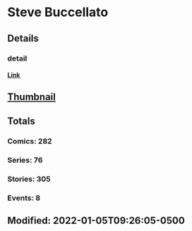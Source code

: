# Steve  Buccellato 
## Details
### detail
#### [Link](http://marvel.com/comics/creators/1909/steve_buccellato?utm_campaign=apiRef&utm_source=225578a89fc76f3d20fbffda5d17a88d)
## [Thumbnail](http://i.annihil.us/u/prod/marvel/i/mg/b/90/4bc4705a0de2c.jpg)
## Totals
### Comics: 282
### Series: 76
### Stories: 305
### Events: 8
## Modified: 2022-01-05T09:26:05-0500